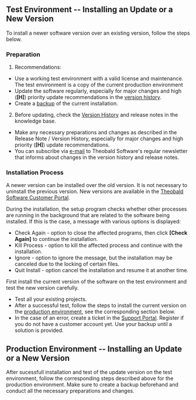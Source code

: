 
## Test Environment -- Installing an Update or a New Version
To install a newer software version over an existing version, follow the steps below. 

### Preparation 

1. Recommendations:
 - Use a working test environment with a valid license and maintenance. The test environment is a copy of the current production environment   
 - Update the software regularly, especially for major changes and high (**[H]**) priority update recommendations in the [version history](https://kb.theobald-software.com/version-history).
 - Create a [backup](#how-to-create-a-backup) of the current installation.

2. Before updating, check the [Version History](https://kb.theobald-software.com/version-history) and release notes in the knowledge base.   
 - Make any necessary preparations and changes as described in the Release Note / Version History, especially for major changes and high priority (**[H]**) update recommendations.
 - You can subscribe via [e-mail](mailto:news@theobald-software.com) to Theobald Software's regular newsletter that informs about changes in the version history and release notes.  

### Installation Process
A newer version can be installed over the old version. It is not necessary to uninstall the previous version. 
New versions are available in the [Theobald Software Customer Portal](https://my.theobald-software.com).

During the installation, the setup program checks whether other processes are running in the background that are related to the software being installed. If this is the case, a message with various options is displayed: 
- Check Again - option to close the affected programs, then click **[Check Again]** to continue the installation. 
- Kill Process - option to kill the affected process and continue with the installation.
- Ignore - option to ignore the message, but the installation may be canceled due to the locking of certain files.
- Quit Install - option cancel the installation and resume it at another time.


First install the current version of the software on the test environment and test the new version carefully. 
 - Test all your existing projects.  
 - After a successful test, follow the steps to install the current version on the [production environment](#installing-an-update----production-environment), see the corresponding section below.    
 - In the case of an error, create a ticket in the [Support Portal](https://support.theobald-software.com). Register if you do not have a customer account yet. Use your backup until a solution is provided.


## Production Environment -- Installing an Update or a New Version
After sucessfull installation and test of the update version on the test environment, follow the corresponding steps described above for the production environment. Make sure to create a backup beforehand and conduct all the necessary preparations and changes. 

